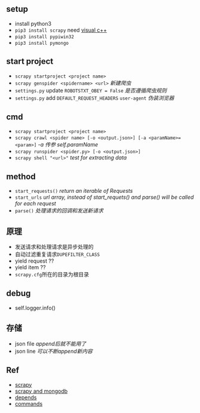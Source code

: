 ## setup
+ install python3
+ `pip3 install scrapy` need [visual c++](http://landinghub.visualstudio.com/visual-cpp-build-tools)
+ `pip3 install pypiwin32`
+ `pip3 install pymongo`

## start project
+ `scrapy startproject <project name>`
+ `scrapy genspider <spidername> <url>` *新建爬虫*
+ `settings.py` update `ROBOTSTXT_OBEY = False` *是否遵循爬虫规则*
+ `settings.py` add `DEFAULT_REQUEST_HEADERS` `user-agent` *伪装浏览器*

## cmd
+ `scrapy startproject <project name>`
+ `scrapy crawl <spider name> [-o <output.json>] [-a <paramName>=<param>]`  *-a 传参 self.paramName*
+ `scrapy runspider <spider.py> [-o <output.json>]`
+ `scrapy shell "<url>"` *test for extracting data*

## method

+ `start_requests()` *return an iterable of Requests*
+ `start_urls` *url array, instead of start_requets() and parse() will be called for each request*
+ `parse()` *处理请求的回调和发送新请求*

## 原理
+ 发送请求和处理请求是异步处理的
+ 自动过滤重复请求`DUPEFILTER_CLASS`
+ yield request ??
+ yield item ??
+ `scrapy.cfg`所在的目录为根目录

## debug
+ self.logger.info()

## 存储
+ json file *append后就不能用了*
+ json line *可以不断append新内容*

## Ref
+ [scrapy](https://scrapy.org/)
+ [scrapy and mongodb](https://realpython.com/blog/python/web-scraping-with-scrapy-and-mongodb/)
+ [depends](https://doc.scrapy.org/en/latest/intro/install.html)
+ [commands](https://docs.scrapy.org/en/latest/topics/commands.html#topics-commands-ref)